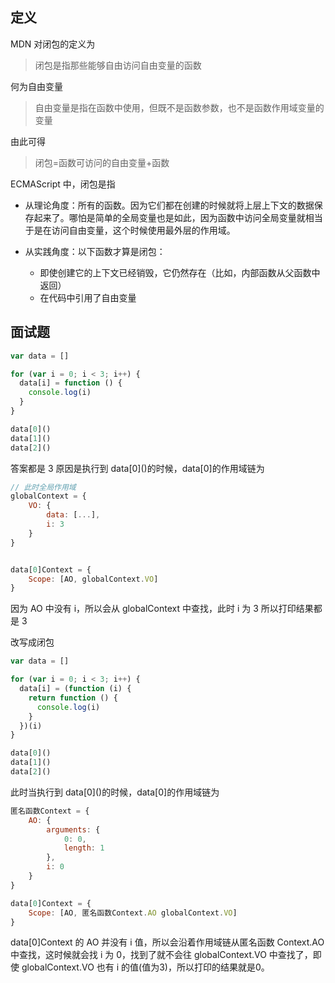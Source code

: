 ## 定义

MDN 对闭包的定义为

> 闭包是指那些能够自由访问自由变量的函数

何为自由变量

> 自由变量是指在函数中使用，但既不是函数参数，也不是函数作用域变量的变量

由此可得

> 闭包=函数可访问的自由变量+函数

ECMAScript 中，闭包是指

- 从理论角度：所有的函数。因为它们都在创建的时候就将上层上下文的数据保存起来了。哪怕是简单的全局变量也是如此，因为函数中访问全局变量就相当于是在访问自由变量，这个时候使用最外层的作用域。

- 从实践角度：以下函数才算是闭包：
  - 即使创建它的上下文已经销毁，它仍然存在（比如，内部函数从父函数中返回）
  - 在代码中引用了自由变量

## 面试题

```js
var data = []

for (var i = 0; i < 3; i++) {
  data[i] = function () {
    console.log(i)
  }
}

data[0]()
data[1]()
data[2]()
```

答案都是 3
原因是执行到 data\[0\]()的时候，data\[0\]的作用域链为

```js
// 此时全局作用域
globalContext = {
    VO: {
        data: [...],
        i: 3
    }
}


data[0]Context = {
    Scope: [AO, globalContext.VO]
}
```

因为 AO 中没有 i，所以会从 globalContext 中查找，此时 i 为 3
所以打印结果都是 3

改写成闭包

```js
var data = []

for (var i = 0; i < 3; i++) {
  data[i] = (function (i) {
    return function () {
      console.log(i)
    }
  })(i)
}

data[0]()
data[1]()
data[2]()
```

此时当执行到 data\[0\]()的时候，data\[0\]的作用域链为

```js
匿名函数Context = {
    AO: {
        arguments: {
            0: 0,
            length: 1
        },
        i: 0
    }
}

data[0]Context = {
    Scope: [AO, 匿名函数Context.AO globalContext.VO]
}
```
data[0]Context 的 AO 并没有 i 值，所以会沿着作用域链从匿名函数 Context.AO 中查找，这时候就会找 i 为 0，找到了就不会往 globalContext.VO 中查找了，即使 globalContext.VO 也有 i 的值(值为3)，所以打印的结果就是0。

